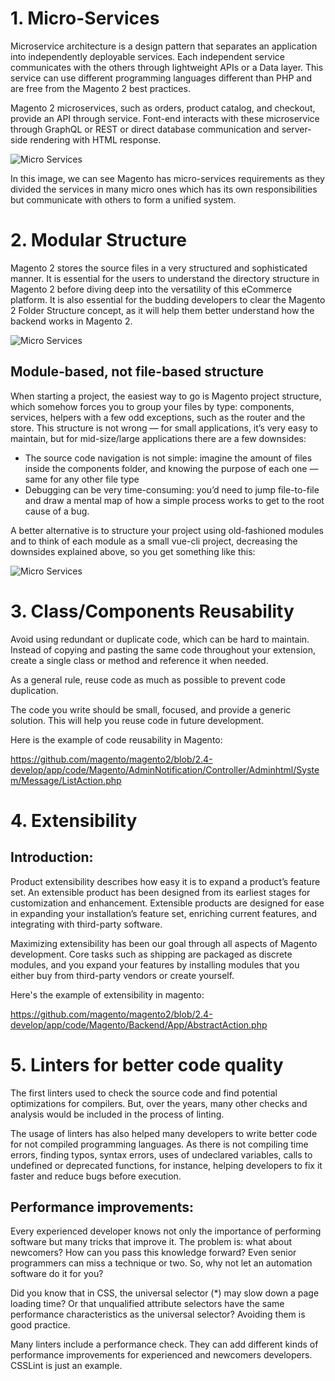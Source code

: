 
# 1. Micro-Services
Microservice architecture is a design pattern that separates an application into independently deployable services. Each independent service communicates with the others through lightweight APIs or a Data layer. This service can use different programming languages different than PHP and are free from the Magento 2 best practices.

Magento 2 microservices, such as orders, product catalog, and checkout, provide an API through service. Font-end interacts with these microservice through GraphQL or REST or direct database communication and server-side rendering with HTML response.

![Micro Services](https://i.imgur.com/jmj2i81.png)

In this image, we can see Magento has
micro-services requirements as they divided the services in many micro ones which has its own responsibilities
but communicate with others to form a unified system.

# 2. Modular Structure
Magento 2 stores the source files in a very structured and sophisticated manner. It is essential for the users to understand the directory structure in Magento 2 before diving deep into the versatility of this eCommerce platform. It is also essential for the budding developers to clear the Magento 2 Folder Structure concept, as it will help them better understand how the backend works in Magento 2.

![Micro Services](https://i.imgur.com/qZrn6K4.png)

## Module-based, not file-based structure

When starting a project, the easiest way to go is Magento project structure, which somehow forces you to group your files by type: components, services, helpers with a few odd exceptions, such as the router and the store. This structure is not wrong — for small applications, it’s very easy to maintain, but for mid-size/large applications there are a few downsides:
- The source code navigation is not simple: imagine the amount of files inside the components folder, and knowing the purpose of each one — same for any other file type
- Debugging can be very time-consuming: you’d need to jump file-to-file and draw a mental map of how a simple process works to get to the root cause of a bug.

A better alternative is to structure your project using old-fashioned modules and to think of each module as a small vue-cli project, decreasing the downsides explained above, so you get something like this:


![Micro Services](https://i.imgur.com/tln2Yys.png)

# 3. Class/Components Reusability
Avoid using redundant or duplicate code, which can be hard to maintain. Instead of copying and pasting the same code throughout your extension, create a single class or method and reference it when needed.

As a general rule, reuse code as much as possible to prevent code duplication.

The code you write should be small, focused, and provide a generic solution. This will help you reuse code in future development.

Here is the example of code reusability in Magento:

https://github.com/magento/magento2/blob/2.4-develop/app/code/Magento/AdminNotification/Controller/Adminhtml/System/Message/ListAction.php  

# 4. Extensibility

## Introduction:
Product extensibility describes how easy it is to expand a product’s feature set. An extensible product has been designed from its earliest stages for customization and enhancement. Extensible products are designed for ease in expanding your installation’s feature set, enriching current features, and integrating with third-party software.

Maximizing extensibility has been our goal through all aspects of Magento development. Core tasks such as shipping are packaged as discrete modules, and you expand your features by installing modules that you either buy from third-party vendors or create yourself.

Here's the example of extensibility in magento:

https://github.com/magento/magento2/blob/2.4-develop/app/code/Magento/Backend/App/AbstractAction.php


# 5. Linters for better code quality

The first linters used to check the source code and find potential optimizations for compilers. But, over the years, many other checks and analysis would be included in the process of linting.

The usage of linters has also helped many developers to write better code for not compiled programming languages. As there is not compiling time errors, finding typos, syntax errors, uses of undeclared variables, calls to undefined or deprecated functions, for instance, helping developers to fix it faster and reduce bugs before execution.


## Performance improvements:

Every experienced developer knows not only the importance of performing software but many tricks that improve it. The problem is: what about newcomers? How can you pass this knowledge forward? Even senior programmers can miss a technique or two. So, why not let an automation software do it for you?

Did you know that in CSS, the universal selector (*) may slow down a page loading time? Or that unqualified attribute selectors have the same performance characteristics as the universal selector? Avoiding them is good practice.

Many linters include a performance check. They can add different kinds of performance improvements for experienced and newcomers developers. CSSLint is just an example.
